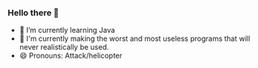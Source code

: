 ### Hello there 👋

- 🌱 I’m currently learning Java
- 🔭 I'm currently making the worst and most useless programs that will never realistically be used.
- 😄 Pronouns: Attack/helicopter

<!--
**popdynamite5511/popdynamite5511** is a ✨ _special_ ✨ repository because its `README.md` (this file) appears on your GitHub profile.

Here are some ideas to get you started:

- 🔭 I’m currently working on random fun projects and stuff
- 🌱 I’m currently learning Java
- 🤔 I’m looking for help with Java
- 😄 Pronouns: Amog/Us
-->
